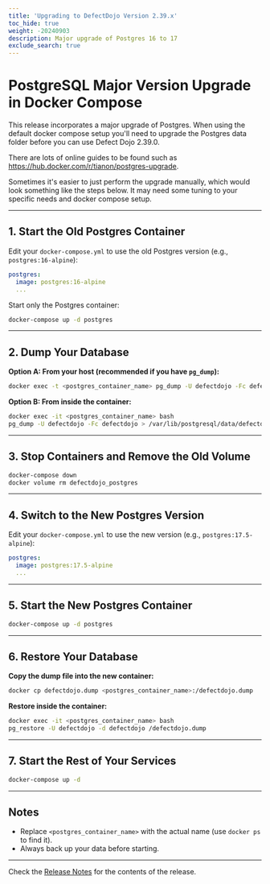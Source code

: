 ```yaml
---
title: 'Upgrading to DefectDojo Version 2.39.x'
toc_hide: true
weight: -20240903
description: Major upgrade of Postgres 16 to 17
exclude_search: true
---
```


# PostgreSQL Major Version Upgrade in Docker Compose

This release incorporates a major upgrade of Postgres. When using the default docker compose setup you'll need to upgrade the Postgres data folder before you can use Defect Dojo 2.39.0.

There are lots of online guides to be found such as https://hub.docker.com/r/tianon/postgres-upgrade.

Sometimes it's easier to just perform the upgrade manually, which would look something like the steps below.
It may need some tuning to your specific needs and docker compose setup.

---

## 1. Start the Old Postgres Container

Edit your `docker-compose.yml` to use the old Postgres version (e.g., `postgres:16-alpine`):

```yaml
postgres:
  image: postgres:16-alpine
  ...
```

Start only the Postgres container:

```bash
docker-compose up -d postgres
```

---

## 2. Dump Your Database

**Option A: From your host (recommended if you have `pg_dump`):**

```bash
docker exec -t <postgres_container_name> pg_dump -U defectdojo -Fc defectdojo > defectdojo.dump
```

**Option B: From inside the container:**

```bash
docker exec -it <postgres_container_name> bash
pg_dump -U defectdojo -Fc defectdojo > /var/lib/postgresql/data/defectdojo.dump
```

---

## 3. Stop Containers and Remove the Old Volume

```bash
docker-compose down
docker volume rm defectdojo_postgres
```

---

## 4. Switch to the New Postgres Version

Edit your `docker-compose.yml` to use the new version (e.g., `postgres:17.5-alpine`):

```yaml
postgres:
  image: postgres:17.5-alpine
  ...
```

---

## 5. Start the New Postgres Container

```bash
docker-compose up -d postgres
```

---

## 6. Restore Your Database

**Copy the dump file into the new container:**

```bash
docker cp defectdojo.dump <postgres_container_name>:/defectdojo.dump
```

**Restore inside the container:**

```bash
docker exec -it <postgres_container_name> bash
pg_restore -U defectdojo -d defectdojo /defectdojo.dump
```

---

## 7. Start the Rest of Your Services

```bash
docker-compose up -d
```

---

## Notes

- Replace `<postgres_container_name>` with the actual name (use `docker ps` to find it).
- Always back up your data before starting.

---


Check the [Release Notes](https://github.com/DefectDojo/django-DefectDojo/releases/tag/2.39.0) for the contents of the release.

